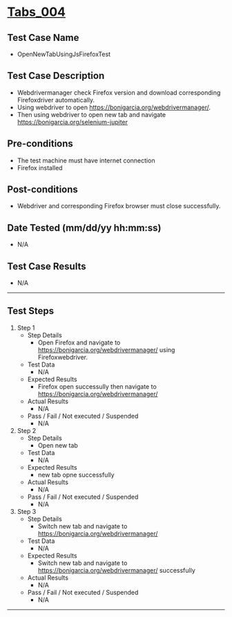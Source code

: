 # [Tabs_004](https://github.com/bonigarcia/webdrivermanager-examples/tree/master/src/test/java/io/github/bonigarcia/wdm/test/tabs/OpenNewTabUsingJsFirefoxTest.java)
## Test Case Name
* OpenNewTabUsingJsFirefoxTest
## Test Case Description
* Webdrivermanager check Firefox version and download corresponding Firefoxdriver automatically.
* Using webdriver to open https://bonigarcia.org/webdrivermanager/.
* Then using webdriver to open new tab and navigate https://bonigarcia.org/selenium-jupiter
## Pre-conditions
* The test machine must have internet connection
* Firefox installed
## Post-conditions
* Webdriver and corresponding Firefox browser must close successfully.
## Date Tested (mm/dd/yy hh:mm:ss)
* N/A
## Test Case Results
* N/A
---
## Test Steps
1. Step 1
	* Step Details
		* Open Firefox and navigate to https://bonigarcia.org/webdrivermanager/ using Firefoxwebdriver.
	* Test Data
		* N/A
	* Expected Results
		* Firefox open successully then navigate to https://bonigarcia.org/webdrivermanager/
	* Actual Results
		* N/A
	* Pass / Fail / Not executed / Suspended
		* N/A
2. Step 2
	* Step Details
		* Open new tab
	* Test Data
		* N/A
	* Expected Results
		* new tab opne successfully
	* Actual Results
		* N/A
	* Pass / Fail / Not executed / Suspended
		* N/A
3. Step 3
	* Step Details
		* Switch new tab and navigate to https://bonigarcia.org/webdrivermanager/
	* Test Data
		* N/A
	* Expected Results
		* Switch new tab and navigate to https://bonigarcia.org/webdrivermanager/ successfully
	* Actual Results
		* N/A
	* Pass / Fail / Not executed / Suspended
		* N/A
---
